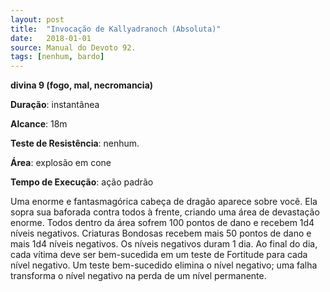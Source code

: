 ```yaml
---
layout: post
title:  "Invocação de Kallyadranoch (Absoluta)"
date:   2018-01-01
source: Manual do Devoto 92.
tags: [nenhum, bardo]
---
```


**divina 9 (fogo, mal, necromancia)**

**Duração**: instantânea

**Alcance**: 18m

**Teste de Resistência**: nenhum.

**Área**: explosão em cone

**Tempo de Execução**: ação padrão

Uma enorme e fantasmagórica cabeça de dragão aparece sobre você. Ela sopra sua baforada contra todos à frente, criando uma área de devastação enorme.
Todos dentro da área sofrem 100 pontos de dano e recebem 1d4 níveis negativos. Criaturas Bondosas recebem mais 50 pontos de dano e mais 1d4 níveis negativos. Os níveis negativos duram 1 dia. Ao final do dia, cada vítima deve ser bem-sucedida em um teste de Fortitude para cada nível negativo. Um teste bem-sucedido elimina o nível negativo; uma falha transforma o nível negativo na perda de um nível permanente.
